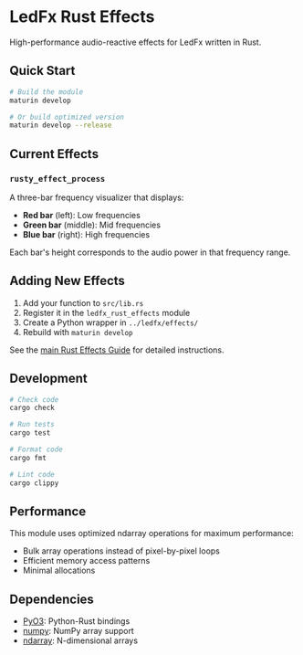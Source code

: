 # LedFx Rust Effects

High-performance audio-reactive effects for LedFx written in Rust.

## Quick Start

```bash
# Build the module
maturin develop

# Or build optimized version
maturin develop --release
```

## Current Effects

### `rusty_effect_process`
A three-bar frequency visualizer that displays:
- **Red bar** (left): Low frequencies
- **Green bar** (middle): Mid frequencies
- **Blue bar** (right): High frequencies

Each bar's height corresponds to the audio power in that frequency range.

## Adding New Effects

1. Add your function to `src/lib.rs`
2. Register it in the `ledfx_rust_effects` module
3. Create a Python wrapper in `../ledfx/effects/`
4. Rebuild with `maturin develop`

See the [main Rust Effects Guide](../RUST_EFFECTS_GUIDE.md) for detailed instructions.

## Development

```bash
# Check code
cargo check

# Run tests
cargo test

# Format code
cargo fmt

# Lint code
cargo clippy
```

## Performance

This module uses optimized ndarray operations for maximum performance:
- Bulk array operations instead of pixel-by-pixel loops
- Efficient memory access patterns
- Minimal allocations

## Dependencies

- [PyO3](https://pyo3.rs/): Python-Rust bindings
- [numpy](https://github.com/PyO3/rust-numpy): NumPy array support
- [ndarray](https://docs.rs/ndarray/): N-dimensional arrays
